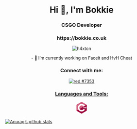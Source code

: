 <h1 align="center">Hi 👋, I'm Bokkie</h1>
<h3 align="center">CSGO Developer</h3>
<h3 align="center">https://bokkie.co.uk</h3>

<p align="center"> <img src="https://komarev.com/ghpvc/?username=Bokkieboy&label=Profile%20views&color=0e75b6&style=flat" alt="h4xton" /> </p>

<p align="center"> - 🔭 I’m currently working on Faceit and HvH Cheat</p>

<h3 align="center">Connect with me:</h3>
<p align="center">
    <a href="https://discordapp.com/users/818568429321322507">
        <img src="https://discord.c99.nl/widget/theme-2/812358258908069888.png" alt="red.#7353" />
</p>

<h3 align="center">Languages and Tools:</h3>
<p align="center"> <a href="https://www.w3schools.com/cpp/" target="_blank">
<img src="https://raw.githubusercontent.com/devicons/devicon/master/icons/cplusplus/cplusplus-original.svg" alt="cplusplus" width="40"height="40"/> </a>
    
[![Anurag’s github stats](https://github-readme-stats.vercel.app/api?username=bokkieboy)](https://github.com/bokkieboy)

    
